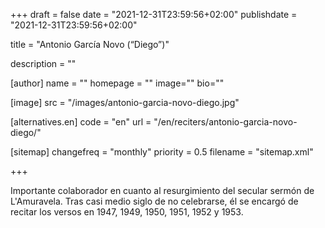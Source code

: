 +++
draft = false
date = "2021-12-31T23:59:56+02:00"
publishdate = "2021-12-31T23:59:56+02:00"

title = "Antonio García Novo (“Diego”)"

description = ""

[author]
    name = ""
    homepage = ""
    image=""
    bio=""

[image]
    src = "/images/antonio-garcia-novo-diego.jpg"

[alternatives.en]
    code = "en"
    url = "/en/reciters/antonio-garcia-novo-diego/"

[sitemap]
  changefreq = "monthly"
  priority = 0.5
  filename = "sitemap.xml"

+++

Importante colaborador en cuanto al resurgimiento del secular sermón de L'Amuravela. Tras casi medio siglo de no celebrarse, él se encargó de recitar los versos en 1947, 1949, 1950, 1951, 1952 y 1953.